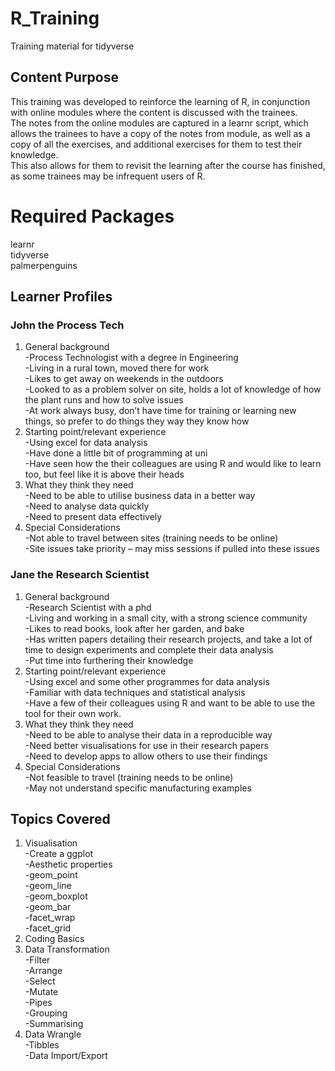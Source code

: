 # R_Training
Training material for tidyverse

## Content Purpose
This training was developed to reinforce the learning of R, in conjunction with online modules where the content is discussed with the trainees.
<br>The notes from the online modules are captured in a learnr script, which allows the trainees to have a copy of the notes from module, as well as a copy of all the exercises, and additional exercises for them to test their knowledge.
<br>This also allows for them to revisit the learning after the course has finished, as some trainees may be infrequent users of R.

# Required Packages
learnr
<br>tidyverse
<br>palmerpenguins

## Learner Profiles
### John the Process Tech
1.	General background
    <br>-Process Technologist with a degree in Engineering
    <br>-Living in a rural town, moved there for work
    <br>-Likes to get away on weekends in the outdoors
    <br>-Looked to as a problem solver on site, holds a lot of knowledge of how the plant runs and how to solve issues
    <br>-At work always busy, don’t have time for training or learning new things, so prefer to do things they way they know how
2.	Starting point/relevant experience
    <br>-Using excel for data analysis
    <br>-Have done a little bit of programming at uni
    <br>-Have seen how the their colleagues are using R and would like to learn too, but feel like it is above their heads
3.	What they think they need
    <br>-Need to be able to utilise business data in a better way
    <br>-Need to analyse data quickly
    <br>-Need to present data effectively
4.	Special Considerations
    <br>-Not able to travel between sites (training needs to be online)
    <br>-Site issues take priority – may miss sessions if pulled into these issues

### Jane the Research Scientist
1.	General background
    <br>-Research Scientist with a phd
    <br>-Living and working in a small city, with a strong science community
    <br>-Likes to read books, look after her garden, and bake
    <br>-Has written papers detailing their research projects, and take a lot of time to design experiments and complete their data analysis
    <br>-Put time into furthering their knowledge 
2.	Starting point/relevant experience
    <br>-Using excel and some other programmes for data analysis
    <br>-Familiar with data techniques and statistical analysis
    <br>-Have a few of their colleagues using R and want to be able to use the tool for their own work.
3.	What they think they need
    <br>-Need to be able to analyse their data in a reproducible way
    <br>-Need better visualisations for use in their research papers
    <br>-Need to develop apps to allow others to use their findings
4.	Special Considerations
    <br>-Not feasible to travel (training needs to be online)
    <br>-May not understand specific manufacturing examples

## Topics Covered
1.  Visualisation
  <br>-Create a ggplot
  <br>-Aesthetic properties
  <br>-geom_point
  <br>-geom_line
  <br>-geom_boxplot
  <br>-geom_bar
  <br>-facet_wrap
  <br>-facet_grid
2.  Coding Basics
3.  Data Transformation
  <br>-Filter
  <br>-Arrange
  <br>-Select
  <br>-Mutate
  <br>-Pipes
  <br>-Grouping
  <br>-Summarising
4.  Data Wrangle
  <br>-Tibbles
  <br>-Data Import/Export